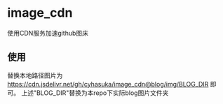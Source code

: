 # image_cdn
使用CDN服务加速github图床
## 使用
替换本地路径图片为 https://cdn.jsdelivr.net/gh/cyhasuka/image_cdn@blog/img/BLOG_DIR 即可。
上述"BLOG_DIR"替换为本repo下实际blog图片文件夹
